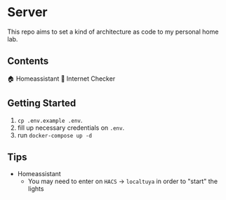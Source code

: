 # Server

This repo aims to set a kind of architecture as code to my personal home lab.

## Contents

🏠 Homeassistant
🛜 Internet Checker

## Getting Started

1. `cp .env.example .env`.
2. fill up necessary credentials on `.env`.
3. run `docker-compose up -d`

## Tips

- Homeassistant
  - You may need to enter on `HACS` -> `localtuya` in order to "start" the lights
